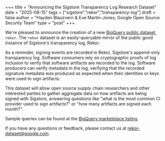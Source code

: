 +++
title = "Announcing the Sigstore Transparency Log Research Dataset"
date = "2025-08-15"
tags = ["sigstore","rekor","transparency-log"]
draft = false
author = "Hayden Blauzvern & Eve Martin-Jones, Google Open Source Security Team"
type = "post"
+++

We're pleased to announce the creation of a new [BigQuery public dataset](https://console.cloud.google.com/marketplace/product/bigquery-public-data/rekor), `rekor`.
The `rekor` dataset is an easily-queryable mirror of the public good instance of Sigstore's transparency log, Rekor.

As a reminder, signing events are recorded in Rekor, Sigstore's append-only transparency log.
Software consumers rely on cryptographic proofs of log inclusion to verify that software artifacts are recorded to the log.
Software producers can verify metadata in the log, verifying that the recorded signature metadata was produced as expected
when their identities or keys were used to sign artifacts.

This dataset will allow open source supply chain researchers and other interested parties to gather aggregate data on
how artifacts are being signed with Sigstore, answering questions like "what is the most common CI provider used to sign artifacts?"
or "how many artifacts are signed each month?".

Sample queries can be found at the [BigQuery marketplace listing](https://console.cloud.google.com/marketplace/product/bigquery-public-data/rekor).

If you have any questions or feedback, please contact us at rekor-dataset@google.com.
